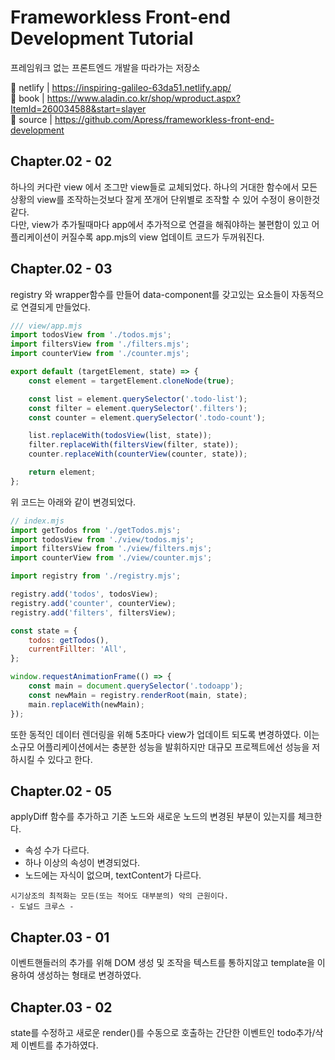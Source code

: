 # Frameworkless Front-end Development Tutorial

프레임워크 없는 프론트엔드 개발을 따라가는 저장소

🔗 netlify | https://inspiring-galileo-63da51.netlify.app/ \
🔗 book | https://www.aladin.co.kr/shop/wproduct.aspx?ItemId=260034588&start=slayer \
🔗 source | https://github.com/Apress/frameworkless-front-end-development

## Chapter.02 - 02

하나의 커다란 view 에서 조그만 view들로 교체되었다.
하나의 거대한 함수에서 모든 상황의 view를 조작하는것보다 잘게 쪼개어 단위별로 조작할 수 있어 수정이 용이한것같다.\
다만, view가 추가될때마다 app에서 추가적으로 연결을 해줘야하는 불편함이 있고 어플리케이션이 커질수록 app.mjs의 view 업데이트 코드가 두꺼워진다.

## Chapter.02 - 03

registry 와 wrapper함수를 만들어 data-component를 갖고있는 요소들이 자동적으로 연결되게 만들었다.

```javascript
/// view/app.mjs
import todosView from './todos.mjs';
import filtersView from './filters.mjs';
import counterView from './counter.mjs';

export default (targetElement, state) => {
    const element = targetElement.cloneNode(true);

    const list = element.querySelector('.todo-list');
    const filter = element.querySelector('.filters');
    const counter = element.querySelector('.todo-count');

    list.replaceWith(todosView(list, state));
    filter.replaceWith(filtersView(filter, state));
    counter.replaceWith(counterView(counter, state));

    return element;
};
```

위 코드는 아래와 같이 변경되었다.

```javascript
// index.mjs
import getTodos from './getTodos.mjs';
import todosView from './view/todos.mjs';
import filtersView from './view/filters.mjs';
import counterView from './view/counter.mjs';

import registry from './registry.mjs';

registry.add('todos', todosView);
registry.add('counter', counterView);
registry.add('filters', filtersView);

const state = {
    todos: getTodos(),
    currentFillter: 'All',
};

window.requestAnimationFrame(() => {
    const main = document.querySelector('.todoapp');
    const newMain = registry.renderRoot(main, state);
    main.replaceWith(newMain);
});
```

또한 동적인 데이터 렌더링을 위해 5초마다 view가 업데이트 되도록 변경하였다.
이는 소규모 어플리케이션에서는 충분한 성능을 발휘하지만 대규모 프로젝트에선 성능을 저하시킬 수 있다고 한다.

## Chapter.02 - 05

applyDiff 함수를 추가하고 기존 노드와 새로운 노드의 변경된 부분이 있는지를 체크한다.

-   속성 수가 다르다.
-   하나 이상의 속성이 변경되었다.
-   노드에는 자식이 없으며, textContent가 다르다.

```
시기상조의 최적화는 모든(또는 적어도 대부분의) 악의 근원이다.
- 도널드 크루스 -
```

## Chapter.03 - 01

이벤트핸들러의 추가를 위해 DOM 생성 및 조작을 텍스트를 통하지않고 template을 이용하여 생성하는 형태로 변경하였다.

## Chapter.03 - 02

state를 수정하고 새로운 render()를 수동으로 호출하는 간단한 이벤트인 todo추가/삭제 이벤트를 추가하였다.
